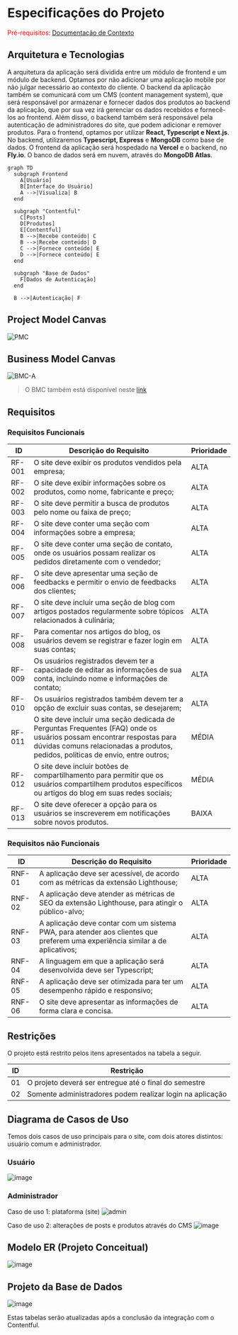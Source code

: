 # Especificações do Projeto

<span style="color:red">Pré-requisitos: <a href="01-Documentação de Contexto.md"> Documentação de Contexto</a></span>

## Arquitetura e Tecnologias
A arquitetura da aplicação será dividida entre um módulo de frontend e um módulo de backend. Optamos por não adicionar uma aplicação mobile por não julgar necessário ao contexto do cliente. 
O backend da aplicação também se comunicará com um CMS (content management system), que será responsável por armazenar e fornecer dados dos produtos ao backend da aplicação, que por sua vez irá gerenciar os dados recebidos e fornecê-los ao frontend. Além disso, o backend também será responsável pela autenticação de administradores do site, que podem adicionar e remover produtos.
Para o frontend, optamos por utilizar **React, Typescript e Next.js**. No backend, utilizaremos **Typescript, Express** e **MongoDB** como base de dados.
O frontend da aplicação será hospedado na **Vercel** e o backend, no **Fly.io**. O banco de dados será em nuvem, através do **MongoDB Atlas**.

```mermaid
graph TD
  subgraph Frontend
    A[Usuário]
    B[Interface do Usuário]
    A -->|Visualiza| B
  end

  subgraph "Contentful"
    C[Posts]
    D[Produtos]
    E[Contentful]
    B -->|Recebe conteúdo| C
    B -->|Recebe conteúdo| D
    C -->|Fornece conteúdo| E
    D -->|Fornece conteúdo| E
  end

  subgraph "Base de Dados"
    F[Dados de Autenticação]
  end

  B -->|Autenticação| F
```
## Project Model Canvas
![PMC](https://github.com/ICEI-PUC-Minas-PMV-ADS/pmv-ads-2024-1-e5-proj-empext-t4-pmv-ads-2024-1-e5-golosinas-imports/assets/81396458/7b0b7681-5a88-45dc-b630-d229fd197d82)


## Business Model Canvas
![BMC-A](https://github.com/ICEI-PUC-Minas-PMV-ADS/pmv-ads-2024-1-e5-proj-empext-t4-pmv-ads-2024-1-e5-golosinas-imports/assets/81396458/cba1d15a-0c08-449c-abd6-78510390a5f3)

> O BMC também está disponível neste <a href="https://next.canvanizer.com/canvas/rFO5QtCGUN2x7"> link </a>

## Requisitos

### Requisitos Funcionais

| ID    | Descrição do Requisito                                              | Prioridade |
|-------|---------------------------------------------------------------------|------------|
| RF-001| O site deve exibir os produtos vendidos pela empresa;                | ALTA       |
| RF-002| O site deve exibir informações sobre os produtos, como nome, fabricante e preço; | ALTA |
| RF-003| O site deve permitir a busca de produtos pelo nome ou faixa de preço; | ALTA       |
| RF-004| O site deve conter uma seção com informações sobre a empresa;        | ALTA       |
| RF-005| O site deve conter uma seção de contato, onde os usuários possam realizar os pedidos diretamente com o vendedor; | ALTA |
| RF-006| O site deve apresentar uma seção de feedbacks e permitir o envio de feedbacks dos clientes; | ALTA |
| RF-007| O site deve incluir uma seção de blog com artigos postados regularmente sobre tópicos relacionados à culinária; | ALTA |
| RF-008| Para comentar nos artigos do blog, os usuários devem se registrar e fazer login em suas contas; | ALTA |
| RF-009| Os usuários registrados devem ter a capacidade de editar as informações de sua conta, incluindo nome e informações de contato; | ALTA |
| RF-010| Os usuários registrados também devem ter a opção de excluir suas contas, se desejarem; | ALTA |
| RF-011| O site deve incluir uma seção dedicada de Perguntas Frequentes (FAQ) onde os usuários possam encontrar respostas para dúvidas comuns relacionadas a produtos, pedidos, políticas de envio, entre outros; | MÉDIA |
| RF-012| O site deve incluir botões de compartilhamento para permitir que os usuários compartilhem produtos específicos ou artigos do blog em suas redes sociais; | MÉDIA |
| RF-013| O site deve oferecer a opção para os usuários se inscreverem em notificações sobre novos produtos. | BAIXA      |


### Requisitos não Funcionais

| ID    | Descrição do Requisito                                                         | Prioridade |
|-------|-------------------------------------------------------------------------------------|------------|
| RNF-01| A aplicação deve ser acessível, de acordo com as métricas da extensão Lighthouse;    | ALTA       |
| RNF-02| A aplicação deve atender as métricas de SEO da extensão Lighthouse, para atingir o público-alvo; | ALTA |
| RNF-03| A aplicação deve contar com um sistema PWA, para atender aos clientes que preferem uma experiência similar a de aplicativos; | ALTA |
| RNF-04| A linguagem em que a aplicação será desenvolvida deve ser Typescript;               | ALTA       |
| RNF-05| A aplicação deve ser otimizada para ter um desempenho rápido e responsivo;         | ALTA       |
| RNF-06| O site deve apresentar as informações de forma clara e concisa.                   | ALTA       |

## Restrições

O projeto está restrito pelos itens apresentados na tabela a seguir.

|ID| Restrição                                             |
|--|-------------------------------------------------------|
|01| O projeto deverá ser entregue até o final do semestre |
|02| Somente administradores podem realizar login na aplicação        |

## Diagrama de Casos de Uso

Temos dois casos de uso principais para o site, com dois atores distintos: usuário comum e administrador.
### Usuário
![image](https://github.com/ICEI-PUC-Minas-PMV-ADS/pmv-ads-2024-1-e5-proj-empext-t4-pmv-ads-2024-1-e5-golosinas-imports/assets/103083123/d6dcb0a9-28cc-4cb7-a033-9c4d09dd9f4c)

### Administrador
Caso de uso 1: plataforma (site)
![admin](https://github.com/ICEI-PUC-Minas-PMV-ADS/pmv-ads-2024-1-e5-proj-empext-t4-pmv-ads-2024-1-e5-golosinas-imports/assets/81396458/3fd03cdf-f0d2-40b7-bb5a-91c95b9de6fc)

Caso de uso 2: alterações de posts e produtos através do CMS
![image](https://github.com/ICEI-PUC-Minas-PMV-ADS/pmv-ads-2024-1-e5-proj-empext-t4-pmv-ads-2024-1-e5-golosinas-imports/assets/103083123/ca7bf483-36d8-4473-a8c7-6987d9c16fdc)


## Modelo ER (Projeto Conceitual)

![image](https://github.com/ICEI-PUC-Minas-PMV-ADS/pmv-ads-2024-1-e5-proj-empext-t4-pmv-ads-2024-1-e5-golosinas-imports/assets/103083123/68d299c2-a01c-4fcd-8f5c-24c9e0eb919a)


## Projeto da Base de Dados

![image](https://github.com/ICEI-PUC-Minas-PMV-ADS/pmv-ads-2024-1-e5-proj-empext-t4-pmv-ads-2024-1-e5-golosinas-imports/assets/103083123/40d3eead-3be9-4483-bc95-c8a24ac1b595)

Estas tabelas serão atualizadas após a conclusão da integração com o Contentful.
